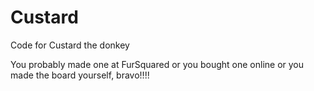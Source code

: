 # Custard
Code for Custard the donkey

You probably made one at FurSquared
or you bought one online
or you made the board yourself, bravo!!!!
